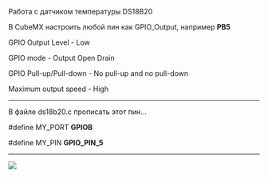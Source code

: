 Работа с датчиком температуры DS18B20

В CubeMX настроить любой пин как GPIO_Output, например **PB5**


GPIO Output Level - Low

GPIO mode - Output Open Drain

GPIO Pull-up/Pull-down - No pull-up and no pull-down

Maximum output speed - High

-------------------------------------------------------
В файле ds18b20.c прописать этот пин...

#define MY_PORT **GPIOB**

#define MY_PIN  **GPIO_PIN_5**

-------------------------------------------------------


![](https://github.com/stDstm/Example_STM32F103/blob/master/ds18b20/cubemx2.png)

 
